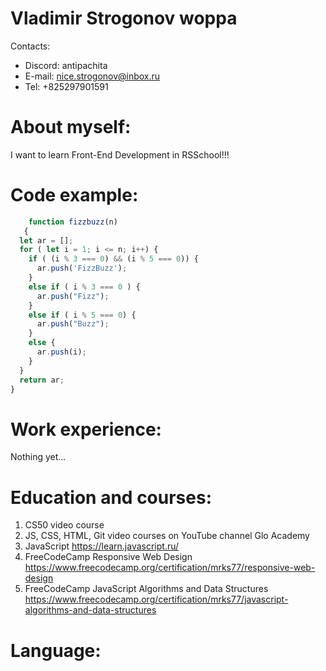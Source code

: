 # Vladimir Strogonov woppa #
Contacts:
* Discord: antipachita
* E-mail: nice.strogonov@inbox.ru
* Tel: +825297901591
# About myself: #
I want to learn Front-End Development in RSSchool!!!

# Code example: #
```javascript
    function fizzbuzz(n)
   {
  let ar = [];
  for ( let i = 1; i <= n; i++) {
    if ( (i % 3 === 0) && (i % 5 === 0)) {
      ar.push('FizzBuzz');
    }
    else if ( i % 3 === 0 ) {
      ar.push("Fizz");
    }
    else if ( i % 5 === 0) {
      ar.push("Buzz");
    }
    else {
      ar.push(i);
    }
  }
  return ar;
}
```
# Work experience: #
Nothing yet…

# Education and courses: #
1. CS50 video course
2. JS, CSS, HTML, Git video courses on YouTube channel Glo Academy
3. JavaScript https://learn.javascript.ru/
4. FreeCodeCamp Responsive Web Design https://www.freecodecamp.org/certification/mrks77/responsive-web-design
5. FreeCodeCamp JavaScript Algorithms and Data Structures https://www.freecodecamp.org/certification/mrks77/javascript-algorithms-and-data-structures

# Language: #
